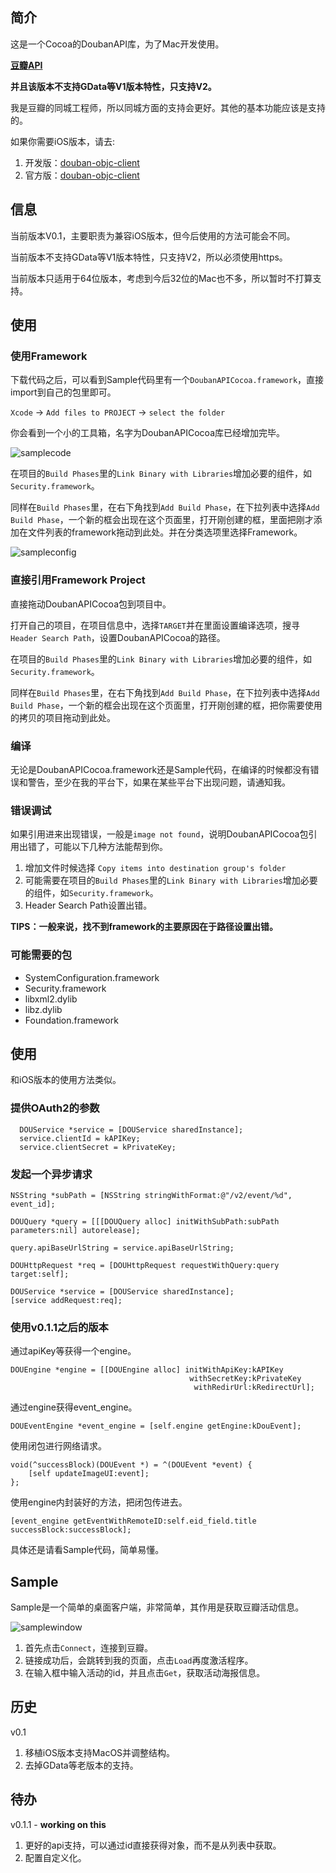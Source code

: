## 简介 ##

这是一个Cocoa的DoubanAPI库，为了Mac开发使用。

**[豆瓣API](http://developers.douban.com/)**

**并且该版本不支持GData等V1版本特性，只支持V2。**

我是豆瓣的同城工程师，所以同城方面的支持会更好。其他的基本功能应该是支持的。

如果你需要iOS版本，请去:

1. 开发版：[douban-objc-client](https://github.com/lincode/douban-objc-client)
2. 官方版：[douban-objc-client](https://github.com/douban/douban-objc-client)

## 信息 ##

当前版本V0.1，主要职责为兼容iOS版本，但今后使用的方法可能会不同。

当前版本不支持GData等V1版本特性，只支持V2，所以必须使用https。

当前版本只适用于64位版本，考虑到今后32位的Mac也不多，所以暂时不打算支持。

## 使用 ##

### 使用Framework ###

下载代码之后，可以看到Sample代码里有一个`DoubanAPICocoa.framework`，直接import到自己的包里即可。

`Xcode` -> `Add files to PROJECT` -> `select the folder`

你会看到一个小的工具箱，名字为DoubanAPICocoa库已经增加完毕。

![samplecode](http://guojing.me/images/2012/samplecode.png)

在项目的`Build Phases`里的`Link Binary with Libraries`增加必要的组件，如`Security.framework`。

同样在`Build Phases`里，在右下角找到`Add Build Phase`，在下拉列表中选择`Add Build Phase`，一个新的框会出现在这个页面里，打开刚创建的框，里面把刚才添加在文件列表的framework拖动到此处。并在分类选项里选择Framework。

![sampleconfig](http://guojing.me/images/2012/sampleconfig.png)

### 直接引用Framework Project ###

直接拖动DoubanAPICocoa包到项目中。

打开自己的项目，在项目信息中，选择`TARGET`并在里面设置编译选项，搜寻`Header Search Path`，设置DoubanAPICocoa的路径。

在项目的`Build Phases`里的`Link Binary with Libraries`增加必要的组件，如`Security.framework`。

同样在`Build Phases`里，在右下角找到`Add Build Phase`，在下拉列表中选择`Add Build Phase`，一个新的框会出现在这个页面里，打开刚创建的框，把你需要使用的拷贝的项目拖动到此处。

### 编译 ###

无论是DoubanAPICocoa.framework还是Sample代码，在编译的时候都没有错误和警告，至少在我的平台下，如果在某些平台下出现问题，请通知我。

### 错误调试 ###

如果引用进来出现错误，一般是`image not found`，说明DoubanAPICocoa包引用出错了，可能以下几种方法能帮到你。

1. 增加文件时候选择 `Copy items into destination group's folder`
2. 可能需要在项目的`Build Phases`里的`Link Binary with Libraries`增加必要的组件，如`Security.framework`。
3. Header Search Path设置出错。

**TIPS：一般来说，找不到framework的主要原因在于路径设置出错。**

### 可能需要的包 ###

* SystemConfiguration.framework
* Security.framework
* libxml2.dylib
* libz.dylib
* Foundation.framework

## 使用 ##

和iOS版本的使用方法类似。

### 提供OAuth2的参数 ###

	  DOUService *service = [DOUService sharedInstance];
	  service.clientId = kAPIKey;
	  service.clientSecret = kPrivateKey;

### 发起一个异步请求 ###

	NSString *subPath = [NSString stringWithFormat:@"/v2/event/%d", event_id];
	
	DOUQuery *query = [[[DOUQuery alloc] initWithSubPath:subPath parameters:nil] autorelease];

	query.apiBaseUrlString = service.apiBaseUrlString;
	
	DOUHttpRequest *req = [DOUHttpRequest requestWithQuery:query target:self];

	DOUService *service = [DOUService sharedInstance];
	[service addRequest:req];

### 使用v0.1.1之后的版本 ###

通过apiKey等获得一个engine。

    DOUEngine *engine = [[DOUEngine alloc] initWithApiKey:kAPIKey
                                            withSecretKey:kPrivateKey
                                             withRedirUrl:kRedirectUrl];
                                             
通过engine获得event_engine。

    DOUEventEngine *event_engine = [self.engine getEngine:kDouEvent];
    
使用闭包进行网络请求。

    void(^successBlock)(DOUEvent *) = ^(DOUEvent *event) {
        [self updateImageUI:event];
    };
    
使用engine内封装好的方法，把闭包传进去。

    [event_engine getEventWithRemoteID:self.eid_field.title successBlock:successBlock];

具体还是请看Sample代码，简单易懂。

## Sample ##

Sample是一个简单的桌面客户端，非常简单，其作用是获取豆瓣活动信息。

![samplewindow](http://guojing.me/images/2012/samplewindow.png)

1. 首先点击`Connect`，连接到豆瓣。
2. 链接成功后，会跳转到我的页面，点击`Load`再度激活程序。
3. 在输入框中输入活动的id，并且点击`Get`，获取活动海报信息。

## 历史 ##

v0.1

1. 移植iOS版本支持MacOS并调整结构。
2. 去掉GData等老版本的支持。

## 待办 ##

v0.1.1 - **working on this**

1. 更好的api支持，可以通过id直接获得对象，而不是从列表中获取。
2. 配置自定义化。